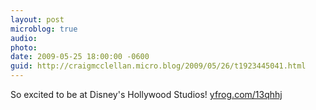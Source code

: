 ```yaml
---
layout: post
microblog: true
audio: 
photo: 
date: 2009-05-25 18:00:00 -0600
guid: http://craigmcclellan.micro.blog/2009/05/26/t1923445041.html
---
```

So excited to be at Disney's Hollywood Studios! [yfrog.com/13qhhj](http://yfrog.com/13qhhj)
